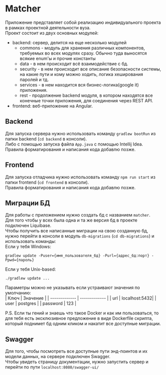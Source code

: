 # Matcher
Приложение представляет собой реализацию индивидуального проекта 
в рамках проектной деятельности вуза.  
Проект состоит из двух основных модулей:
* backend: сервер, делится на еще несколько модулей
    * commons - модуль для хранения различных компонентов, требуемых во всех модулях сразу. Обычно туда выносятся всякие enum'ы и прочие константы
    * data - в нем происходит всё взаимодействие с бд.
    * security - в нем происходит все описание безопасности системы,
    на какие пути и кому можно ходить, логика хеширования паролей и тд.
    * services - в нем находится вся бизнес-логика(google it) приложения.
    * rest - продолжение backend модуля, в котором находятся все конечные точки
    приложения, для соединения через REST API.
* frontend: веб-приложение на Angular.

## Backend

Для запуска сервера нужно использовать команду `gradlew bootRun` 
из папки backend (`cd backend` в консоли).  
Либо с помощью запуска файла `App.java` с помощью Intellij Idea.  
Правила форматирования и написания кода добавлю позже.

## Frontend
Для запуска отладчика нужно использовать команду `npm run start`
из папки frontend (`cd frontend` в консоли).  
Правила форматирования и написания кода добавлю позже.

## Миграции БД
Для работы с приложением нужно создать бд с названием `matcher`.  
Для того чтобы у всех была одна и та же версия бд в проекте подключен Liquibase.  
Чтобы получить все написанные миграции на свою созданную бд, нужно перейти в консоли в модуль `db-migrations` (`cd db-migrations`)
и использовать команды:  
Если у тебя Windows: 
```
gradlew update -Puser={имя_пользователя_бд} -Purl={адрес_бд:порт} -Ppwd={пароль}
```
  
Если у тебя Unix-based:
```
./gradlew update ...
```
Параметры можно не указывать если устраивают значения по умолчанию:  
| Ключ          | Значение      |
| ------------- | ------------- |
| url           | localhost:5432|
| user          | postgres      |
| password      | 123           |


P.S. Если ты гений и знаешь что такое Docker и как им пользоваться, то для тебя есть эксклюзивное предложение 
в виде Dockerfile скрипта, который поднимет бд одним кликом и накатит все доступные миграции.

## Swagger  
Для того, чтобы посмотреть все доступные пути энд-поинтов и их модели данных, на сервере подключен Swagger.  
Чтобы увидеть страницу документации, нужно запустить сервер и перейти по пути `localhost:8080/swagger-ui/`
